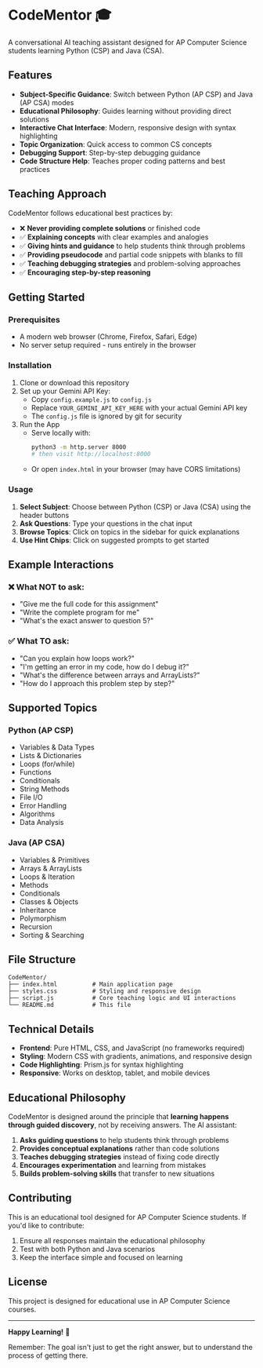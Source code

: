 # CodeMentor 🎓

A conversational AI teaching assistant designed for AP Computer Science students learning Python (CSP) and Java (CSA).

## Features

- **Subject-Specific Guidance**: Switch between Python (AP CSP) and Java (AP CSA) modes
- **Educational Philosophy**: Guides learning without providing direct solutions
- **Interactive Chat Interface**: Modern, responsive design with syntax highlighting
- **Topic Organization**: Quick access to common CS concepts
- **Debugging Support**: Step-by-step debugging guidance
- **Code Structure Help**: Teaches proper coding patterns and best practices

## Teaching Approach

CodeMentor follows educational best practices by:

- ❌ **Never providing complete solutions** or finished code
- ✅ **Explaining concepts** with clear examples and analogies
- ✅ **Giving hints and guidance** to help students think through problems
- ✅ **Providing pseudocode** and partial code snippets with blanks to fill
- ✅ **Teaching debugging strategies** and problem-solving approaches
- ✅ **Encouraging step-by-step reasoning**

## Getting Started

### Prerequisites
- A modern web browser (Chrome, Firefox, Safari, Edge)
- No server setup required - runs entirely in the browser

### Installation
1. Clone or download this repository
2. Set up your Gemini API Key:
   - Copy `config.example.js` to `config.js`
   - Replace `YOUR_GEMINI_API_KEY_HERE` with your actual Gemini API key
   - The `config.js` file is ignored by git for security
3. Run the App
   - Serve locally with:
     ```sh
     python3 -m http.server 8000
     # then visit http://localhost:8000
     ```
   - Or open `index.html` in your browser (may have CORS limitations)

### Usage
1. **Select Subject**: Choose between Python (CSP) or Java (CSA) using the header buttons
2. **Ask Questions**: Type your questions in the chat input
3. **Browse Topics**: Click on topics in the sidebar for quick explanations
4. **Use Hint Chips**: Click on suggested prompts to get started

## Example Interactions

### ❌ What NOT to ask:
- "Give me the full code for this assignment"
- "Write the complete program for me"
- "What's the exact answer to question 5?"

### ✅ What TO ask:
- "Can you explain how loops work?"
- "I'm getting an error in my code, how do I debug it?"
- "What's the difference between arrays and ArrayLists?"
- "How do I approach this problem step by step?"

## Supported Topics

### Python (AP CSP)
- Variables & Data Types
- Lists & Dictionaries
- Loops (for/while)
- Functions
- Conditionals
- String Methods
- File I/O
- Error Handling
- Algorithms
- Data Analysis

### Java (AP CSA)
- Variables & Primitives
- Arrays & ArrayLists
- Loops & Iteration
- Methods
- Conditionals
- Classes & Objects
- Inheritance
- Polymorphism
- Recursion
- Sorting & Searching

## File Structure

```
CodeMentor/
├── index.html          # Main application page
├── styles.css          # Styling and responsive design
├── script.js           # Core teaching logic and UI interactions
└── README.md           # This file
```

## Technical Details

- **Frontend**: Pure HTML, CSS, and JavaScript (no frameworks required)
- **Styling**: Modern CSS with gradients, animations, and responsive design
- **Code Highlighting**: Prism.js for syntax highlighting
- **Responsive**: Works on desktop, tablet, and mobile devices

## Educational Philosophy

CodeMentor is designed around the principle that **learning happens through guided discovery**, not by receiving answers. The AI assistant:

1. **Asks guiding questions** to help students think through problems
2. **Provides conceptual explanations** rather than code solutions
3. **Teaches debugging strategies** instead of fixing code directly
4. **Encourages experimentation** and learning from mistakes
5. **Builds problem-solving skills** that transfer to new situations

## Contributing

This is an educational tool designed for AP Computer Science students. If you'd like to contribute:

1. Ensure all responses maintain the educational philosophy
2. Test with both Python and Java scenarios
3. Keep the interface simple and focused on learning

## License

This project is designed for educational use in AP Computer Science courses.

---

**Happy Learning!** 🚀

Remember: The goal isn't just to get the right answer, but to understand the process of getting there.
